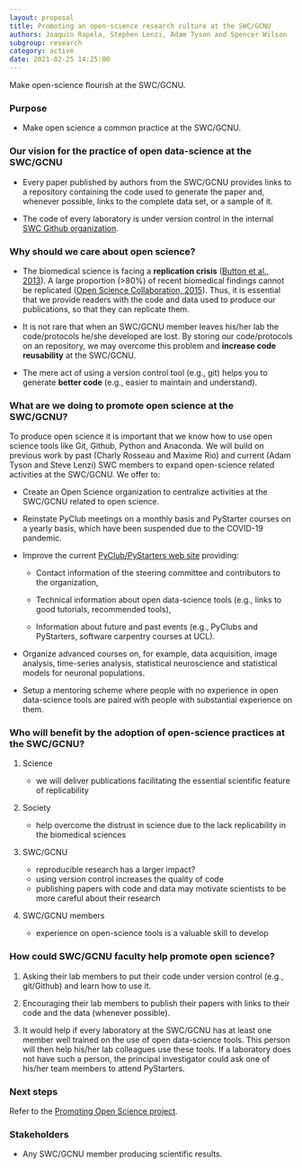 ```yaml
---
layout: proposal
title: Promoting an open-science research culture at the SWC/GCNU
authors: Joaquin Rapela, Stephen Lenzi, Adam Tyson and Spencer Wilson
subgroup: research
category: active
date: 2021-02-25 14:25:00
---
```


Make open-science flourish at the SWC/GCNU.

<!--end summary-->

### Purpose

- Make open science a common practice at the  SWC/GCNU.

### Our vision for the practice of open data-science at the SWC/GCNU

- Every paper published by authors from the SWC/GCNU provides links to a repository containing the code used to generate the paper and, whenever possible, links to the complete data set, or a sample of it.

- The code of every laboratory is under version control in the internal [SWC Github organization](https://github.com/SainsburyWellcomeCentre).

### Why should we care about open science?

- The biomedical science is facing a **replication crisis** ([Button et al., 2013](https://www.nature.com/articles/nrn3475)). A large proportion (>80%) of recent biomedical findings cannot be replicated ([Open Science Collaboration, 2015](https://science.sciencemag.org/content/349/6251/aac4716)). Thus, it is essential that we provide readers with the code and data used to produce our publications, so that they can replicate them.

- It is not rare that when an SWC/GCNU member leaves his/her lab the code/protocols he/she developed are lost. By storing our code/protocols on an repository, we may overcome this problem and **increase code reusability** at the SWC/GCNU.

- The mere act of using a version control tool (e.g., git) helps you to generate **better code** (e.g., easier to maintain and understand).

### What are we doing to promote open science at the SWC/GCNU?

To produce open science it is important that we know how to use open science tools like Git, Github, Python and Anaconda. We will build on previous work by past (Charly Rosseau and Maxime Rio) and current (Adam Tyson and Steve Lenzi) SWC members to expand open-science related activities at the SWC/GCNU. We offer to:

- Create an Open Science organization to centralize activities at the SWC/GCNU related to open science.

- Reinstate PyClub meetings on a monthly basis and PyStarter courses on a yearly basis, which have been suspended due to the COVID-19 pandemic.

- Improve the current [PyClub/PyStarters web site](https://sainsburywellcomecentre.github.io/pystarters/) providing:

    - Contact information of the steering committee and contributors to the organization,

    - Technical information about open data-science tools (e.g., links to good tutorials, recommended tools),

    - Information about future and past events (e.g., PyClubs and PyStarters, software carpentry courses at UCL).

- Organize advanced courses on, for example, data acquisition, image analysis, time-series analysis, statistical neuroscience and statistical models for neuronal populations.

- Setup a mentoring scheme where people with no experience in open data-science tools are paired with people with substantial experience on them.

### Who will benefit by the adoption of open-science practices at the SWC/GCNU?

1. Science 
    - we will deliver publications facilitating the essential scientific feature of replicability

2. Society
    - help overcome the distrust in science due to the lack replicability in the biomedical sciences

3. SWC/GCNU
    - reproducible research has a larger impact?
    - using version control increases the quality of code
    - publishing papers with code and data may motivate scientists to be more careful about their research

4. SWC/GCNU members
    - experience on open-science tools is a valuable skill to develop

### How could SWC/GCNU faculty help promote open science?

1. Asking their lab members to put their code under version control (e.g., git/Github) and learn how to use it.

2. Encouraging their lab members to publish their papers with links to their code and the data (whenever possible).

3. It would help if every laboratory at the SWC/GCNU has at least one member well trained on the use of open data-science tools. This person will then help his/her lab colleagues use these tools. If a laboratory does not have such a person, the principal investigator could ask one of his/her team members to attend PyStarters.

### Next steps

Refer to the [Promoting Open Science project](https://github.com/SainsburyWellcomeCentre/RCWG/projects/1).

### Stakeholders

- Any SWC/GCNU member producing scientific results.


